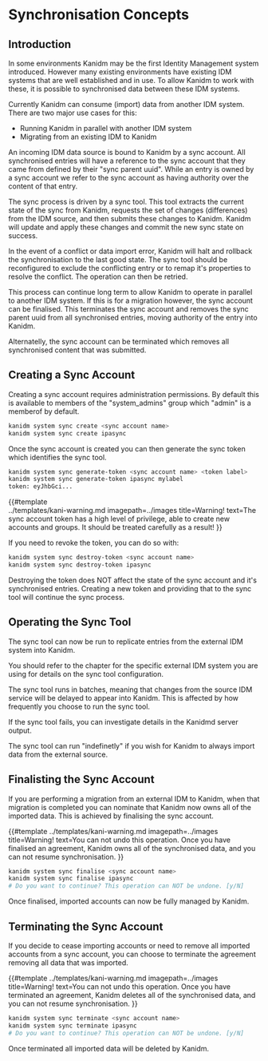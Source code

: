 # Synchronisation Concepts

## Introduction

In some environments Kanidm may be the first Identity Management system introduced. However many
existing environments have existing IDM systems that are well established and in use. To allow
Kanidm to work with these, it is possible to synchronised data between these IDM systems.

Currently Kanidm can consume (import) data from another IDM system. There are two major use cases
for this:

- Running Kanidm in parallel with another IDM system
- Migrating from an existing IDM to Kanidm

An incoming IDM data source is bound to Kanidm by a sync account. All synchronised entries will have
a reference to the sync account that they came from defined by their "sync parent uuid". While an
entry is owned by a sync account we refer to the sync account as having authority over the content
of that entry.

The sync process is driven by a sync tool. This tool extracts the current state of the sync from
Kanidm, requests the set of changes (differences) from the IDM source, and then submits these
changes to Kanidm. Kanidm will update and apply these changes and commit the new sync state on
success.

In the event of a conflict or data import error, Kanidm will halt and rollback the synchronisation
to the last good state. The sync tool should be reconfigured to exclude the conflicting entry or to
remap it's properties to resolve the conflict. The operation can then be retried.

This process can continue long term to allow Kanidm to operate in parallel to another IDM system. If
this is for a migration however, the sync account can be finalised. This terminates the sync account
and removes the sync parent uuid from all synchronised entries, moving authority of the entry into
Kanidm.

Alternatelly, the sync account can be terminated which removes all synchronised content that was
submitted.

## Creating a Sync Account

Creating a sync account requires administration permissions. By default this is available to members
of the "system\_admins" group which "admin" is a memberof by default.

```bash
kanidm system sync create <sync account name>
kanidm system sync create ipasync
```

Once the sync account is created you can then generate the sync token which identifies the sync
tool.

```bash
kanidm system sync generate-token <sync account name> <token label>
kanidm system sync generate-token ipasync mylabel
token: eyJhbGci...
```

{{#template\
../templates/kani-warning.md imagepath=../images title=Warning! text=The sync account token has a
high level of privilege, able to create new accounts and groups. It should be treated carefully as a
result! }}

If you need to revoke the token, you can do so with:

```bash
kanidm system sync destroy-token <sync account name>
kanidm system sync destroy-token ipasync
```

Destroying the token does NOT affect the state of the sync account and it's synchronised entries.
Creating a new token and providing that to the sync tool will continue the sync process.

## Operating the Sync Tool

The sync tool can now be run to replicate entries from the external IDM system into Kanidm.

You should refer to the chapter for the specific external IDM system you are using for details on
the sync tool configuration.

The sync tool runs in batches, meaning that changes from the source IDM service will be delayed to
appear into Kanidm. This is affected by how frequently you choose to run the sync tool.

If the sync tool fails, you can investigate details in the Kanidmd server output.

The sync tool can run "indefinetly" if you wish for Kanidm to always import data from the external
source.

## Finalisting the Sync Account

If you are performing a migration from an external IDM to Kanidm, when that migration is completed
you can nominate that Kanidm now owns all of the imported data. This is achieved by finalising the
sync account.

{{#template ../templates/kani-warning.md imagepath=../images title=Warning! text=You can not undo
this operation. Once you have finalised an agreement, Kanidm owns all of the synchronised data, and
you can not resume synchronisation. }}

```bash
kanidm system sync finalise <sync account name>
kanidm system sync finalise ipasync
# Do you want to continue? This operation can NOT be undone. [y/N]
```

Once finalised, imported accounts can now be fully managed by Kanidm.

## Terminating the Sync Account

If you decide to cease importing accounts or need to remove all imported accounts from a sync
account, you can choose to terminate the agreement removing all data that was imported.

{{#template ../templates/kani-warning.md imagepath=../images title=Warning! text=You can not undo
this operation. Once you have terminated an agreement, Kanidm deletes all of the synchronised data,
and you can not resume synchronisation. }}

```bash
kanidm system sync terminate <sync account name>
kanidm system sync terminate ipasync
# Do you want to continue? This operation can NOT be undone. [y/N]
```

Once terminated all imported data will be deleted by Kanidm.
